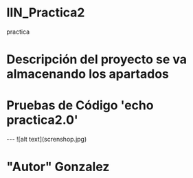 # IIN_Practica2
practica
<h1>Descripción del proyecto se va almacenando los apartados </h1>
<h1>Pruebas de Código 'echo practica2.0' </h1>
	---
![alt text](screnshop.jpg)
<h1>"Autor" Gonzalez</h1>
